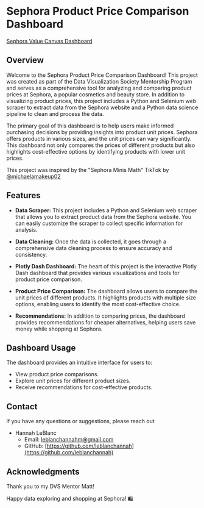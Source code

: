 # Sephora Product Price Comparison Dashboard

[Sephora Value Canvas Dashboard](https://leblanchannah.pythonanywhere.com/)

## Overview

Welcome to the Sephora Product Price Comparison Dashboard! This project was created as part of the Data Visualization Society Mentorship Program and serves as a comprehensive tool for analyzing and comparing product prices at Sephora, a popular cosmetics and beauty store. In addition to visualizing product prices, this project includes a Python and Selenium web scraper to extract data from the Sephora website and a Python data science pipeline to clean and process the data.

The primary goal of this dashboard is to help users make informed purchasing decisions by providing insights into product unit prices. Sephora offers products in various sizes, and the unit prices can vary significantly. This dashboard not only compares the prices of different products but also highlights cost-effective options by identifying products with lower unit prices.

This project was inspired by the "Sephora Minis Math" TikTok by [@michaelamakeup02](https://www.tiktok.com/@michaelamakeup92/video/7237211338618047787")


## Features

- **Data Scraper:** This project includes a Python and Selenium web scraper that allows you to extract product data from the Sephora website. You can easily customize the scraper to collect specific information for analysis.

- **Data Cleaning:** Once the data is collected, it goes through a comprehensive data cleaning process to ensure accuracy and consistency.

- **Plotly Dash Dashboard:** The heart of this project is the interactive Plotly Dash dashboard that provides various visualizations and tools for product price comparison.

- **Product Price Comparison:** The dashboard allows users to compare the unit prices of different products. It highlights products with multiple size options, enabling users to identify the most cost-effective choice.

- **Recommendations:** In addition to comparing prices, the dashboard provides recommendations for cheaper alternatives, helping users save money while shopping at Sephora.


## Dashboard Usage

The dashboard provides an intuitive interface for users to:

- View product price comparisons.
- Explore unit prices for different product sizes.
- Receive recommendations for cost-effective products.


## Contact

If you have any questions or suggestions, please reach out

- Hannah LeBlanc
  - Email: leblanchannahm@gmail.com
  - GitHub: [https://github.com/leblanchannah](https://github.com/leblanchannah)

## Acknowledgments

Thank you to my DVS Mentor Matt!

Happy data exploring and shopping at Sephora! 🛍️